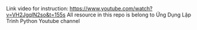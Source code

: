 Link video for instruction: https://www.youtube.com/watch?v=VH2JgqlN2so&t=155s
All resource in this repo is belong to Ứng Dụng Lập Trình Python Youtube channel
